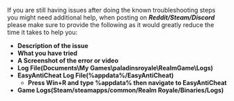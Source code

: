 
If you are still having issues after doing the known troubleshooting steps you might need additional help, when posting on **_Reddit/Steam/Discord_** please make sure to provide the following as it would greatly reduce the time it takes to help you:

* **Description of the issue**
* **What you have tried**
* **A Screenshot of the error or video**
* **Log File(Documents\My Games\paladinsroyale\RealmGame\Logs)**
* **EasyAntiCheat Log File(%appdata%/EasyAntiCheat)**
  * **Press Win+R and type %appdata% then navigate to EasyAntiCheat**
* **Game Logs(Steam/steamapps/common/Realm Royale/Binaries/Logs)**

